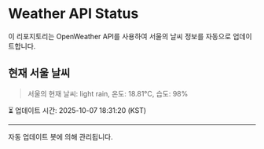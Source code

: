 
# Weather API Status

이 리포지토리는 OpenWeather API를 사용하여 서울의 날씨 정보를 자동으로 업데이트합니다.

## 현재 서울 날씨
> 서울의 현재 날씨: light rain, 온도: 18.81°C, 습도: 98%

⏳ 업데이트 시간: 2025-10-07 18:31:20 (KST)

---
자동 업데이트 봇에 의해 관리됩니다.
